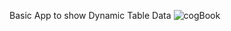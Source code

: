 Basic App to show Dynamic Table Data
![cogBook](https://user-images.githubusercontent.com/26233573/87361842-bae5c300-c58a-11ea-9a14-37d84eaee477.png)
